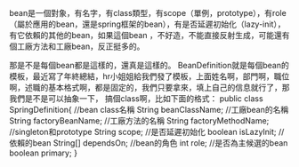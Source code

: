 bean是一個對象，有名字，有class類型，有scope（單例，prototype），有role（屬於應用的bean，還是spring框架的bean），有是否延遲初始化（lazy-init），有它依賴的其他的bean，如果這個bean
，不好造，不能直接反射生成，可能還有個工廠方法和工廠bean，反正挺多的。

那是不是每個bean都是這樣的，還真是這樣的。
BeanDefinition就是每個bean的模板，最近寫了年終總結，hr小姐姐給我們發了模板，上面姓名啊，部門啊，職位啊，述職的基本格式啊，都是固定的，我們只要拿來，填上自己的信息就行了，那我們是不是可以抽象一下，
搞個class啊，比如下面的格式：
public class SpringDefinition{
  //bean class名稱
  String beanClassName;
  //工廠bean的名稱
  String factoryBeanName;
  //工廠方法的名稱
  String factoryMethodName;
  //singleton和prototype
  String scope;
  //是否延遲初始化
  boolean isLazyInit;
  //依賴的bean
  String[] dependsOn;
  //bean的角色
  int role;
  //是否為主候選的bean
  boolean primary;
}
